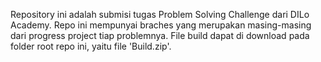 Repository ini adalah submisi tugas Problem Solving Challenge dari DILo Academy. Repo ini mempunyai braches yang merupakan masing-masing dari progress project tiap problemnya. File build dapat di download pada folder root repo ini, yaitu file 'Build.zip'.
